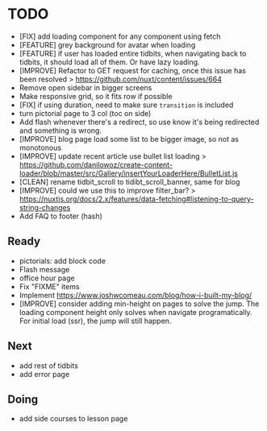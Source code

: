 # TODO

- [FIX] add loading component for any component using fetch
- [FEATURE] grey background for avatar when loading
- [FEATURE] if user has loaded entire tidbits, when navigating back
  to tidbits, it should load all of them. Or have lazy loading.
- [IMPROVE] Refactor to GET request for caching, once this issue has been resolved > https://github.com/nuxt/content/issues/664
- Remove open sidebar in bigger screens
- Make responsive grid, so it fits row if possible
- [FIX] if using duration, need to make sure `transition` is included
- turn pictorial page to 3 col (toc on side)
- Add flash whenever there's a redirect, so use know it's being redirected and something is wrong.
- [IMPROVE] blog page load some list to be bigger image, so not as monotonous
- [IMPROVE] update recent article use bullet list loading > https://github.com/danilowoz/create-content-loader/blob/master/src/Gallery/insertYourLoaderHere/BulletList.js
- [CLEAN] rename tidbit_scroll to tidibt_scroll_banner, same for blog
- [IMPROVE] could we use this to improve filter_bar? > https://nuxtjs.org/docs/2.x/features/data-fetching#listening-to-query-string-changes
- Add FAQ to footer (hash)

## Ready

- pictorials: add block code
- Flash message
- office hour page
- Fix "FIXME" items
- Implement https://www.joshwcomeau.com/blog/how-i-built-my-blog/
- [IMPROVE] consider adding min-height on pages to solve the jump. The loading component height only solves when navigate programatically. For initial load (ssr), the jump will still happen.

## Next

- add rest of tidbits
- add error page

## Doing

- add side courses to lesson page
